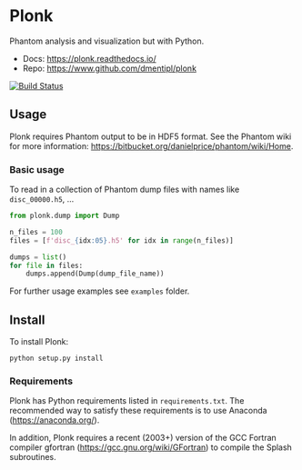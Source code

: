Plonk
=====

Phantom analysis and visualization but with Python.

+ Docs: https://plonk.readthedocs.io/
+ Repo: https://www.github.com/dmentipl/plonk

[![Build Status](https://travis-ci.com/dmentipl/plonk.svg?token=AL8sPDxCNprS78nBjSQh&branch=master)](https://travis-ci.com/dmentipl/plonk)

Usage
-----

Plonk requires Phantom output to be in HDF5 format. See the Phantom wiki for more information: https://bitbucket.org/danielprice/phantom/wiki/Home.

### Basic usage

To read in a collection of Phantom dump files with names like `disc_00000.h5`, ...

```python
from plonk.dump import Dump

n_files = 100
files = [f'disc_{idx:05}.h5' for idx in range(n_files)]

dumps = list()
for file in files:
    dumps.append(Dump(dump_file_name))
```

For further usage examples see `examples` folder.

Install
-------

To install Plonk:

```
python setup.py install
```

### Requirements

Plonk has Python requirements listed in `requirements.txt`. The recommended way to satisfy these requirements is to use Anaconda (https://anaconda.org/).

In addition, Plonk requires a recent (2003+) version of the GCC Fortran compiler gfortran (https://gcc.gnu.org/wiki/GFortran) to compile the Splash subroutines.
